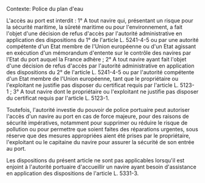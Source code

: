 Contexte: Police du plan d'eau

L'accès au port est interdit : 1° A tout navire qui, présentant un risque pour la sécurité maritime, la sûreté maritime ou pour l'environnement, a fait l'objet d'une décision de refus d'accès par l'autorité administrative en application des dispositions du 1° de l'article L. 5241-4-5 ou par une autorité compétente d'un Etat membre de l'Union européenne ou d'un Etat agissant en exécution d'un mémorandum d'entente sur le contrôle des navires par l'Etat du port auquel la France adhère ; 2° A tout navire ayant fait l'objet d'une décision de refus d'accès par l'autorité administrative en application des dispositions du 2° de l'article L. 5241-4-5 ou par l'autorité compétente d'un Etat membre de l'Union européenne, tant que le propriétaire ou l'exploitant ne justifie pas disposer du certificat requis par l'article L. 5123-1 ; 3° A tout navire dont le propriétaire ou l'exploitant ne justifie pas disposer du certificat requis par l'article L. 5123-1.

Toutefois, l'autorité investie du pouvoir de police portuaire peut autoriser l'accès d'un navire au port en cas de force majeure, pour des raisons de sécurité impératives, notamment pour supprimer ou réduire le risque de pollution ou pour permettre que soient faites des réparations urgentes, sous réserve que des mesures appropriées aient été prises par le propriétaire, l'exploitant ou le capitaine du navire pour assurer la sécurité de son entrée au port.

Les dispositions du présent article ne sont pas applicables lorsqu'il est enjoint à l'autorité portuaire d'accueillir un navire ayant besoin d'assistance en application des dispositions de l'article L. 5331-3.